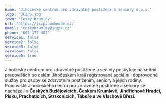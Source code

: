 ```yaml
---
name: 'Jihočeské centrum pro zdravotně postižené a seniory o.p.s.'
logo: 'JCZPS.jpg'
town: 'Český Krumlov'
url: 'https://jczps.webnode.cz/'
email: 'ceskykrumlov@jczps.cz'
phone: '602 177 402'
service1: false
service2: false
service3: false
service4: false
service5: true
---
```


Jihočeské centrum pro zdravotně postižené a seniory poskytuje na sedmi pracovištích po celém Jihočeském kraji registrované sociální i doprovodné služby pro osoby se zdravotním postižením, seniory a jejich rodiny.
Pracoviště Jihočeského centra pro zdravotně postižené a seniory se nacházejí v **Českých Budějovicích, Českém Krumlově, Jindřichově Hradci, Písku, Prachaticích, Strakonicích, Táboře a ve Vlachově Březí**.
